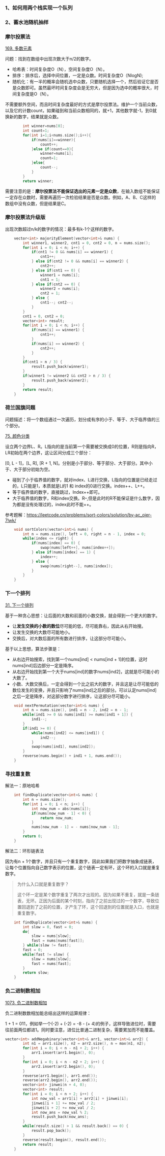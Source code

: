 ### 1、如何用两个栈实现一个队列

### 2、蓄水池随机抽样



### 摩尔投票法

[169. 多数元素](https://leetcode.cn/problems/majority-element/)

问题：找到在数组中出现次数大于n/2的数字。

- 哈希表：时间复杂度O（N），空间复杂度O（N）。
- 排序：排序后，选择中间位置，一定是众数。时间复杂度O（NlogN);
- 随机化：有一半的概率会随机选中众数，只要随机选择一个，然后验证它是否是众数即可。虽然最坏时间复杂度会是无穷大，但是因为选中的概率很大，时间复杂度是O（N）。

不需要额外空间，而且时间复杂度最好的方式是摩尔投票法。维护一个当前众数，以及它的计数count，如果碰到和当前众数相同的，就+1，其他数字就-1，到0就换新的数字，结果就是众数。

```cpp
        int winner=nums[0];
        int count=1;
        for(int i=1;i<nums.size();i++){
            if(nums[i]==winner){
                count++;
            }else if(count==0){
                winner=nums[i];
                count=1;
            }else{
                count--;
            }
        }
        return winner;
```

需要注意的是：**摩尔投票法不能保证选出的元素一定是众数**，在输入数组不能保证一定存在众数时，需要再遍历一次检验结果是否是众数。例如，A、B、C这样的数组中没有众数，但是结果是C。

### 摩尔投票法升级版

出现次数超过n/k的数字的情况：最多有k-1个这样的数字。

```cpp
    vector<int> majorityElement(vector<int>& nums) {
        int winner1, winner2, cnt1 = 0, cnt2 = 0, n = nums.size();
        for(int i = 0; i < n; i++) {
            if(cnt1 != 0 && nums[i] == winner1) {
                cnt1++;
            } else if(cnt2 != 0 && nums[i] == winner2) {
                cnt2++;
            } else if(cnt1 == 0) {
                winner1 = nums[i];
                cnt1 = 1;
            } else if(cnt2 == 0) {
                winner2 = nums[i];
                cnt2 = 1;
            } else {
                cnt1--; cnt2--;
            }
        }
        cnt1 = 0, cnt2 = 0;
        vector<int> result;
        for(int i = 0; i < n; i++) {
            if(nums[i] == winner1) {
                cnt1++;
            }
            if(nums[i] == winner2) {
                cnt2++;
            }
        }
        if(cnt1 > n / 3) {
            result.push_back(winner1);
        }
        if(winner1 != winner2 && cnt2 > n / 3) {
            result.push_back(winner2);
        }
        return result;
    }
```

### 荷兰国旗问题

问题描述：将一个数组通过一次遍历，划分成有序的小于、等于、大于临界值的三个部分。

[75. 颜色分类](https://leetcode.cn/problems/sort-colors/)

设立两个边界L、R。L指向的是当前第一个需要被交换成0的位置，R则是指向R，LR初始在两个边界，这让区间分成三个部分：

[0, L - 1]，[L, R], [R + 1, N]。分别是小于部分、等于部分、大于部分。其中小于、大于部分初始为空。

- 碰到了小于临界值的数字，就对index、L进行交换，L指向的位置是已经走过的，L只能是1，本质就是L的1 和 index的0进行交换。index++、L++。
- 等于临界值的数字，直接跳过，Index++即可。
- 大于临界值的数字，R和index交换。R–,但是此时的R不能保证是什么数字，因为都是没有处理过的，index此时不能++。

参考题解：https://leetcode.cn/problems/sort-colors/solution/by-ac_oier-7lwk/

```cpp
    void sortColors(vector<int>& nums) {
        int n = nums.size(), left = 0, right = n - 1, index = 0;
        while(index <= right) {
            if(nums[index] == 0) {
                swap(nums[left++], nums[index++]);
            } else if(nums[index] == 1) {
                index++;
            } else {
                swap(nums[right--], nums[index]);
            }
        }
    }
```

### 下一个排列

[31. 下一个排列](https://leetcode.cn/problems/next-permutation/)

基于一种贪心思想：让后面的大数和前面的小数交换，就会得到一个更大的数字。

- 让**发生交换的小数的数位**尽可能的低，尽可能靠右，因此从右开始搜。
- 让发生交换的大数尽可能地小。
- 交换后，对大数后面的所有数进行排序，让这部分尽可能小。

基于以上思想，算法步骤是：

- 从右边开始搜索，找到第一个nums[ind] < nums[ind + 1]的位置，这时nums[ind]后边部分一定是降序。
- 从右边开始找到第一个大于nums[ind]的数字nums[ind2]，这就是尽可能小的大数了。
- 小数、大数交换后，一定会得到一个比之前大的数字，并且这是让尽可能低的数位发生的变换，并且只影响了nums[ind]之后的部分。可以认定nums[ind]之后一定是降序，对这部分数字进行排序，让这部分尽可能小。

```cpp
    void nextPermutation(vector<int>& nums) {
        int n = nums.size(), ind1 = n - 2, ind2 = n - 1;
        while(ind1 >= 0 && nums[ind1] >= nums[ind1 + 1]) {
            ind1--;
        }
        if(ind1 >= 0) {
            while(nums[ind2] <= nums[ind1]) {
                ind2--;
            }
            swap(nums[ind1], nums[ind2]);
        }
        reverse(nums.begin() + ind1 + 1, nums.end());
    }
```

### 寻找重复数

解法一：原地哈希

```cpp
    int findDuplicate(vector<int>& nums) {
        int n = nums.size();
        for(int i = 0; i < n; i++) {
            int now_num = abs(nums[i]);
            if(nums[now_num - 1] < 0) {
                return now_num;
            }
            nums[now_num - 1] = - nums[now_num - 1];
        }
        return 0;
    }
```

解法二：环形链表法

因为有n + 1个数字，并且只有一个重复数字，因此如果我们把数字抽象成链表，让每个位置指向自己数字表示的位置，这个链表一定有环，这个环的入口就是重复数字。

> 为什么入口就是重复数字？
>
> 这个环一定是某个数字重复了两次才出现的。因为如果不重复，就是一条链表，无环。正因为后面的某个时刻，指向了之前出现过的一个数字，导致位置回退到了之前的位置，才产生了环，这个回退到的位置就是入口，也就是重复数字。

```cpp
    int findDuplicate(vector<int>& nums) {
        int slow = 0, fast = 0;
        do{
            slow = nums[slow];
            fast = nums[nums[fast]];
        } while(slow != fast);
        fast = 0;
        while(fast != slow) {
            slow = nums[slow];
            fast = nums[fast];
        }
        return slow;
    }
```

### 负二进制数相加

[1073. 负二进制数相加](https://leetcode.cn/problems/adding-two-negabinary-numbers/)

负二进制数数相加能总结出这样的运算规律：

1 + 1 = 011，例如举一个(-2) + (-2) = -8 - (+ 4)的例子，这样导致进位时，需要往前面两位都进1。同时要注意，进位比普通二进制复杂，需要累加而不能覆盖。

```cpp
vector<int> addNegabinary(vector<int>& arr1, vector<int>& arr2) {
        int n1 = arr1.size(), n2 = arr2.size(), n = max(n1, n2);
        for(int i = 0; i < n - n1 + 2; i++) {
            arr1.insert(arr1.begin(), 0);
        }
        for(int i = 0; i < n - n2 + 2; i++) {
            arr2.insert(arr2.begin(), 0);
        }
        reverse(arr1.begin(), arr1.end());
        reverse(arr2.begin(), arr2.end());
        vector<int> jinwei(n + 4, 0);
        vector<int> result;
        for(int i = 0; i < n + 2; i++) {
            int now_val = arr1[i] + arr2[i] + jinwei[i];
            jinwei[i + 1] += now_val / 2;
            jinwei[i + 2] += now_val / 2;
            int now_ans = now_val % 2;
            result.push_back(now_ans);
        }
        while(result.size() > 1 && result.back() == 0) {
            result.pop_back();
        }
        reverse(result.begin(), result.end());
        return result;
    }
```


